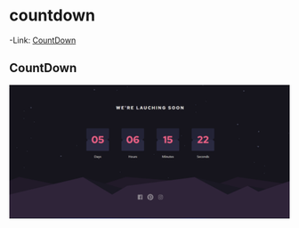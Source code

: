# countdown

-Link:
[CountDown](https://countdownfrontend.netlify.app/)
## CountDown
![](src/images/preview.png)
